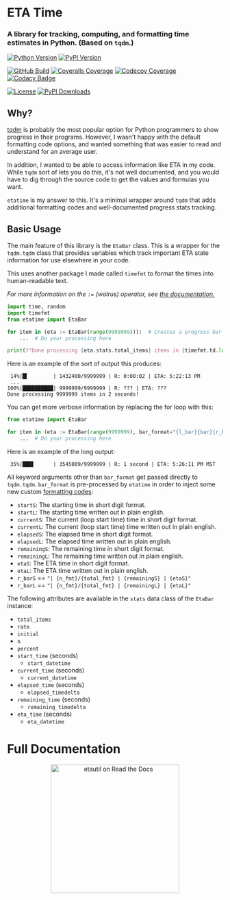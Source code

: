 # ETA Time
### A library for tracking, computing, and formatting time estimates in Python. (Based on `tqdm`.)
[![Python Version](https://img.shields.io/pypi/pyversions/etatime?logo=python&logoColor=white)](https://pypi.org/project/etatime/)
[![PyPI Version](https://img.shields.io/pypi/v/etatime?logo=PyPI&logoColor=white)](https://pypi.org/project/etatime/)

[![GitHub Build](https://img.shields.io/github/actions/workflow/status/nimaid/python-etatime/master.yml?logo=GitHub)](https://github.com/nimaid/python-etatime/actions/workflows/master.yml)
[![Coveralls Coverage](https://img.shields.io/coverallsCoverage/github/nimaid/python-etatime?logo=coveralls)](https://coveralls.io/github/nimaid/python-etatime)
[![Codecov Coverage](https://img.shields.io/codecov/c/github/nimaid/python-etatime?logo=codecov&logoColor=white)](https://codecov.io/gh/nimaid/python-etatime)
[![Codacy Badge](https://app.codacy.com/project/badge/Grade/3623bf84675842359f12d73682023429)](https://app.codacy.com/gh/nimaid/python-etatime/dashboard?utm_source=gh&utm_medium=referral&utm_content=&utm_campaign=Badge_grade)

[![License](https://img.shields.io/pypi/l/etatime?logo=opensourceinitiative&logoColor=white)](https://github.com/nimaid/python-etatime/raw/main/LICENSE)
[![PyPI Downloads](https://img.shields.io/pypi/dm/etatime.svg?label=pypi%20downloads&logo=PyPI&logoColor=white)](https://pypi.org/project/etatime/)



## Why?
[tqdm](https://github.com/tqdm/tqdm) is probably the most popular option for Python programmers to show progress in their programs. However, I wasn't happy with the default formatting code options, and wanted something that was easier to read and understand for an average user.

In addition, I wanted to be able to access information like ETA in my code. While `tqdm` sort of lets you do this, it's not well documented, and you would have to dig through the source code to get the values and formulas you want.

`etatime` is my answer to this. It's a minimal wrapper around `tqdm` that adds additional formatting codes and well-documented progress stats tracking.

## Basic Usage
The main feature of this library is the `EtaBar` class. This is a wrapper for the `tqdm.tqdm` class that provides variables which track important ETA state information for use elsewhere in your code.

This uses another package I made called `timefmt` to format the times into human-readable text.

*For more information on the `:=` (walrus) operator, see [the documentation.](https://docs.python.org/3/whatsnew/3.8.html#assignment-expressions)*

```python
import time, random
import timefmt
from etatime import EtaBar

for item in (eta := EtaBar(range(9999999))):  # Creates a progress bar which tracks stats
    ...  # Do your processing here

print(f"Done processing {eta.stats.total_items} items in {timefmt.td.long(eta.stats.elapsed_timedelta)}!\n")
```
Here is an example of the sort of output this produces:
```
 14%|█▍        | 1432400/9999999 | R: 0:00:02 | ETA: 5:22:13 PM
 ...
100%|██████████| 9999999/9999999 | R: ??? | ETA: ???
Done processing 9999999 items in 2 seconds!
```

You can get more verbose information by replacing the for loop with this:
```python
from etatime import EtaBar

for item in (eta := EtaBar(range(9999999), bar_format="{l_bar}{bar}{r_barL}")):
    ...  # Do your processing here
```
Here is an example of the long output:
```
 35%|███▌      | 3545009/9999999 | R: 1 second | ETA: 5:26:11 PM MST
```

All keyword arguments other than `bar_format` get passed directly to `tqdm.tqdm`. `bar_format` is pre-processed by `etatime` in order to inject some new custom [formatting codes](https://tqdm.github.io/docs/tqdm/#tqdm-objects):
  - `startS`: The starting time in short digit format.
  - `startL`: The starting time written out in plain english.
  - `currentS`: The current (loop start time) time in short digit format.
  - `currentL`: The current (loop start time) time written out in plain english.
  - `elapsedS`: The elapsed time in short digit format.
  - `elapsedL`: The elapsed time written out in plain english.
  - `remainingS`: The remaining time in short digit format.
  - `remainingL`: The remaining time written out in plain english.
  - `etaS`: The ETA time in short digit format.
  - `etaL`: The ETA time written out in plain english.
  - `r_barS` == `"| {n_fmt}/{total_fmt} | {remainingS} | {etaS}"`
  - `r_barL` == `"| {n_fmt}/{total_fmt} | {remainingL} | {etaL}"`

The following attributes are available in the `stats` data class of the `EtaBar` instance:
  - `total_items`
  - `rate`
  - `initial`
  - `n`
  - `percent`
  - `start_time` (seconds)
    - `start_datetime`
  - `current_time` (seconds)
    - `current_datetime`
  - `elapsed_time` (seconds)
    - `elapsed_timedelta`
  - `remaining_time` (seconds)
    - `remaining_timedelta`
  - `eta_time` (seconds)
    - `eta_datetime`

# Full Documentation
<p align="center"><a href="https://etatime.readthedocs.io/en/latest/index.html"><img src="https://brand-guidelines.readthedocs.org/_images/logo-wordmark-vertical-dark.png" width="300px" alt="etautil on Read the Docs"></a></p>
